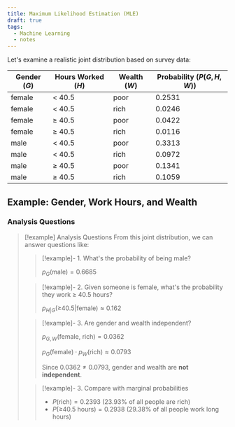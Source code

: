```yaml
---
title: Maximum Likelihood Estimation (MLE)
draft: true
tags:
  - Machine Learning
  - notes
---
```



Let's examine a realistic joint distribution based on survey data:

| Gender ($G$) | Hours Worked ($H$) | Wealth ($W$) | Probability ($P(G,H,W)$) |
|--------|--------------|--------|-------------|
| female | < 40.5 | poor  | 0.2531      |
| female | < 40.5 | rich  | 0.0246      |
| female | ≥ 40.5 | poor  | 0.0422      |
| female | ≥ 40.5 | rich  | 0.0116      |
| male   | < 40.5 | poor  | 0.3313      |
| male   | < 40.5 | rich  | 0.0972      |
| male   | ≥ 40.5 | poor  | 0.1341      |
| male   | ≥ 40.5 | rich  | 0.1059      |


## Example: Gender, Work Hours, and Wealth


### Analysis Questions

> [!example] Analysis Questions
> From this joint distribution, we can answer questions like:
> 
> > [!example]- 1. What's the probability of being male? 
> > 
> > $p_G(\text{male}) = 0.6685$
> 
> > [!example]- 2. Given someone is female, what's the probability they work $\geq$ 40.5 hours?
> > 
> > $p_{H|G}(\text{≥40.5} | \text{female}) ≈ 0.162$
> 
> > [!example]- 3. Are gender and wealth independent?
> > 
> > $p_{G,W}(\text{female, rich}) = 0.0362$
> >
> > $p_{G}(\text{female}) \cdot p_{W}(\text{rich}) ≈ 0.0793$
> >
> > Since $0.0362 ≠ 0.0793$, gender and wealth are **not independent**.
>
> > [!example]- 3. Compare with marginal probabilities
> > 
> > - $P(\text{rich}) = 0.2393$ (23.93% of all people are rich)
> > - $P(\text{≥40.5 hours}) = 0.2938$ (29.38% of all people work long hours)
> > 